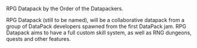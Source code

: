 RPG Datapack by the Order of the Datapackers.

RPG Datapack (still to be named), will be a collaborative datapack from a group of DataPack developers spawned from the first DataPack jam.
RPG Datapack aims to have a full custom skill system, as well as RNG dungeons, quests and other features.
